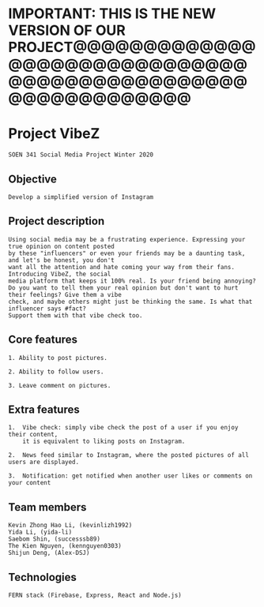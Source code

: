 

# IMPORTANT: THIS IS THE NEW VERSION OF OUR PROJECT@@@@@@@@@@@@@@@@@@@@@@@@@@@@@@@@@@@@@@@@@@@@@@@@@@@@@@@@@@@@

# Project VibeZ

    SOEN 341 Social Media Project Winter 2020

## Objective

    Develop a simplified version of Instagram

## Project description

    Using social media may be a frustrating experience. Expressing your true opinion on content posted
    by these "influencers" or even your friends may be a daunting task, and let's be honest, you don't
    want all the attention and hate coming your way from their fans. Introducing VibeZ, the social
    media platform that keeps it 100% real. Is your friend being annoying?
    Do you want to tell them your real opinion but don't want to hurt their feelings? Give them a vibe
    check, and maybe others might just be thinking the same. Is what that influencer says #fact?
    Support them with that vibe check too.

## Core features

    1. Ability to post pictures.

    2. Ability to follow users.

    3. Leave comment on pictures.

## Extra features

    1.  Vibe check: simply vibe check the post of a user if you enjoy their content, 
        it is equivalent to liking posts on Instagram.

    2.  News feed similar to Instagram, where the posted pictures of all users are displayed.

    3.  Notification: get notified when another user likes or comments on your content  

## Team members

    Kevin Zhong Hao Li, (kevinlizh1992)
    Yida Li, (yida-li)
    Saebom Shin, (successsb89)
    The Kien Nguyen, (kennguyen0303)
    Shijun Deng, (Alex-DSJ)

## Technologies

    FERN stack (Firebase, Express, React and Node.js)
